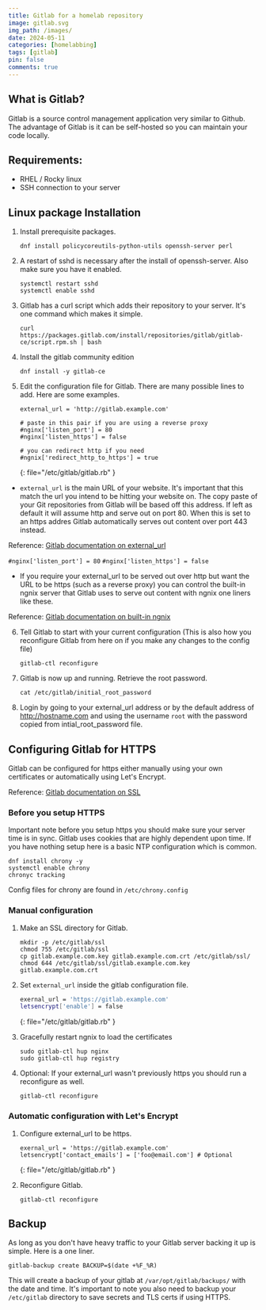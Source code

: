```yaml
---
title: Gitlab for a homelab repository
image: gitlab.svg
img_path: /images/
date: 2024-05-11
categories: [homelabbing]
tags: [gitlab]
pin: false
comments: true
---
```


## What is Gitlab?

Gitlab is a source control management application very similar to Github. The advantage of Gitlab is it can be self-hosted so you can maintain your code locally.

## Requirements:
- RHEL / Rocky linux
- SSH connection to your server

## Linux package Installation

1. Install prerequisite packages.

    ```console
    dnf install policycoreutils-python-utils openssh-server perl
    ```

2. A restart of sshd is necessary after the install of openssh-server. Also make sure you have it enabled.

    ```console
    systemctl restart sshd
    systemctl enable sshd
    ```

3. Gitlab has a curl script which adds their repository to your server. It's one command which makes it simple.

    ```console
    curl https://packages.gitlab.com/install/repositories/gitlab/gitlab-ce/script.rpm.sh | bash
    ```

4. Install the gitlab community edition

    ```console
    dnf install -y gitlab-ce
    ```

5. Edit the configuration file for Gitlab. There are many possible lines to add. Here are some examples.



    ```console
    external_url = 'http://gitlab.example.com'

    # paste in this pair if you are using a reverse proxy
    #nginx['listen_port'] = 80
    #nginx['listen_https'] = false

    # you can redirect http if you need
    #ngnix['redirect_http_to_https'] = true
    ```
    {: file="/etc/gitlab/gitlab.rb" }

* `external_url` is the main URL of your website. It's important that this match the url you intend to be hitting your website on. The copy paste of your Git repositories from Gitlab will be based off this address. If left as default it will assume http and serve out on port 80. When this is set to an https addres Gitlab automatically serves out content over port 443 instead.

Reference: [Gitlab documentation on external_url](https://docs.gitlab.com/omnibus/settings/configuration.html#configure-the-external-url-for-gitlab)

`#nginx['listen_port'] = 80` 
`#nginx['listen_https'] = false`
* If you require your external_url to be served out over http but want the URL to be https (such as a reverse proxy) you can control the built-in ngnix server that Gitlab uses to serve out content with ngnix one liners like these. 

Reference: [Gitlab documentation on built-in ngnix](https://docs.gitlab.com/omnibus/settings/nginx.html#configuring-proxy-protocol)

6. Tell Gitlab to start with your current configuration (This is also how you reconfigure Gitlab from here on if you make any changes to the config file)

    ```console
    gitlab-ctl reconfigure
    ```

7. Gitlab is now up and running. Retrieve the root password.

    ```console
    cat /etc/gitlab/initial_root_password
    ```

8. Login by going to your external_url address or by the default address of http://hostname.com and using the username `root` with the password copied from intial_root_password file.

## Configuring Gitlab for HTTPS

Gitlab can be configured for https either manually using your own certificates or automatically using Let's Encrypt.

Reference: [Gitlab documentation on SSL](https://docs.gitlab.com/omnibus/settings/ssl/)

### Before you setup HTTPS

Important note before you setup https you should make sure your server time is in sync. Gitlab uses cookies that are highly dependent upon time. If you have nothing setup here is a basic NTP configuration which is common.

```console
dnf install chrony -y
systemctl enable chrony
chronyc tracking
```

Config files for chrony are found in `/etc/chrony.config`

### Manual configuration

1. Make an SSL directory for Gitlab.

    ```console
    mkdir -p /etc/gitlab/ssl
    chmod 755 /etc/gitlab/ssl
    cp gitlab.example.com.key gitlab.example.com.crt /etc/gitlab/ssl/
    chmod 644 /etc/gitlab/ssl/gitlab.example.com.key gitlab.example.com.crt
    ```

2. Set `external_url` inside the gitlab configuration file.


    ```bash
    exernal_url = 'https://gitlab.example.com'
    letsencrypt['enable'] = false
    ```
    {: file="/etc/gitlab/gitlab.rb" }

3. Gracefully restart ngnix to load the certificates

    ```console
    sudo gitlab-ctl hup nginx
    sudo gitlab-ctl hup registry
    ```

4. Optional: If your external_url wasn't previously https you should run a reconfigure as well.

    ```console
    gitlab-ctl reconfigure
    ```

### Automatic configuration with Let's Encrypt

1. Configure external_url to be https.

    ```console
    exernal_url = 'https://gitlab.example.com'
    letsencrypt['contact_emails'] = ['foo@email.com'] # Optional
    ```
    {: file="/etc/gitlab/gitlab.rb" }

2. Reconfigure Gitlab.

    ```console
    gitlab-ctl reconfigure
    ```


## Backup

As long as you don't have heavy traffic to your Gitlab server backing it up is simple. Here is a one liner.

```console
gitlab-backup create BACKUP=$(date +%F_%R)
```

This will create a backup of your gitlab at  `/var/opt/gitlab/backups/` with the date and time. It's important to note you also need to backup your `/etc/gitlab` directory to save secrets and TLS certs if using HTTPS.